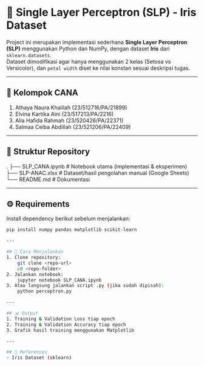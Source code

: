 # 🧠 Single Layer Perceptron (SLP) - Iris Dataset
  Project ini merupakan implementasi sederhana **Single Layer Perceptron (SLP)** menggunakan Python dan NumPy, dengan dataset **Iris** dari `sklearn.datasets`.  
  Dataset dimodifikasi agar hanya menggunakan 2 kelas (Setosa vs Versicolor), dan `petal width` diset ke nilai konstan sesuai deskripsi tugas.

---

## 👥 Kelompok CANA
  1. Athaya Naura Khalilah (23/512716/PA/21899)  
  2. Elvina Kartika Aini (23/517213/PA/2216)  
  3. Alia Hafida Rahmah (23/520426/PA/22371)  
  4. Salmaa Ceiba Abdillah (23/521206/PA/22409)  

---

## 📂 Struktur Repository
  .
  ├── SLP_CANA.ipynb # Notebook utama (implementasi & eksperimen)
  ├── SLP-ANAC.xlsx # Dataset/hasil pengolahan manual (Google Sheets)
  └── README.md # Dokumentasi

---

## ⚙️ Requirements
  Install dependency berikut sebelum menjalankan:
  ```bash
  pip install numpy pandas matplotlib scikit-learn

---

## 🚀 Cara Menjalankan
  1. Clone repository:
      git clone <repo-url>
      cd <repo-folder>
  2. Jalankan notebook:
      jupyter notebook SLP_CANA.ipynb
  3. Atau langsung jalankan script .py (jika sudah dipisah):
      python perceptron.py

---

## 📊 Output
  1. Training & Validation Loss tiap epoch
  2. Training & Validation Accuracy tiap epoch
  3. Grafik hasil training menggunakan Matplotlib

---

## 📌 References
  - Iris Dataset (sklearn)
